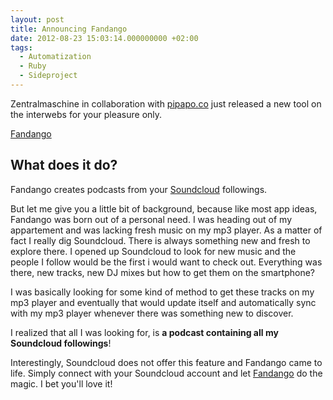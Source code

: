```yaml
---
layout: post
title: Announcing Fandango
date: 2012-08-23 15:03:14.000000000 +02:00
tags: 
  - Automatization
  - Ruby
  - Sideproject
---
```


Zentralmaschine in collaboration with [pipapo.co](http://pipapo.co) just released a new tool on the interwebs for your pleasure only.

[Fandango](http://fandangocast.com)

## What does it do?
Fandango creates podcasts from your [Soundcloud](http://soundcloud.com) followings.

But let me give you a little bit of background, because like most app ideas, Fandango was born out of a personal need. I was heading out of my appartement and was lacking fresh music on my mp3 player.
As a matter of fact I really dig Soundcloud. There is always something new and fresh to explore there. I opened up Soundcloud to look for new music and the people I follow would be the first i would want to check out. Everything was there, new tracks, new DJ mixes but how to get them on the smartphone?

I was basically looking for some kind of method to get these tracks on my mp3 player and eventually that would update itself and automatically sync with my mp3 player whenever there was something new to discover. 

I realized that all I was looking for, is **a podcast containing all my Soundcloud followings**!

Interestingly, Soundcloud does not offer this feature and Fandango came to life. Simply connect with your Soundcloud account and let [Fandango](http://fandangocast.com) do the magic. I bet you'll love it!

